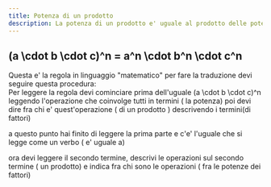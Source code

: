 ```yaml
---
title: Potenza di un prodotto
description: La potenza di un prodotto e' uguale al prodotto delle potenze dei fattori
---
```


## <katex class="red--text">(a \cdot b \cdot c)^n = a^n \cdot b^n \cdot c^n</katex>

Questa e' la regola in linguaggio "matematico" per fare la traduzione devi seguire questa procedura:  
Per leggere la regola devi cominciare prima dell'uguale <katex class="red--text">(a \cdot b \cdot c)^n</katex> leggendo l'operazione che coinvolge tutti in termini (<span class="indigo--text"> la potenza</span>) poi devi dire fra chi e' quest'operazione (<span class="indigo--text"> di un prodotto </span>) descrivendo i termini(<span class="indigo--text">di fattori</span>)

a questo punto hai finito di leggere la
prima parte e c'e' l'uguale che si legge come un verbo (<span class="indigo--text"> e' uguale a</span>)

ora devi leggere il secondo termine,
 descrivi le operazioni sul secondo termine (<span class="indigo--text"> un prodotto</span>) e indica fra chi sono le operazioni (<span class="indigo--text"> fra le potenze dei fattori</span>)